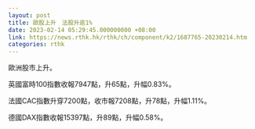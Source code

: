 ```yaml
---
layout: post
title: 歐股上升　法股升逾1%
date: 2023-02-14 05:29:45.000000000 +08:00
link: https://news.rthk.hk/rthk/ch/component/k2/1687765-20230214.htm
categories: rthk
---
```


歐洲股市上升。

英國富時100指數收報7947點，升65點，升幅0.83%。

法國CAC指數升穿7200點，收市報7208點，升78點，升幅1.11%。

德國DAX指數收報15397點，升89點，升幅0.58%。
